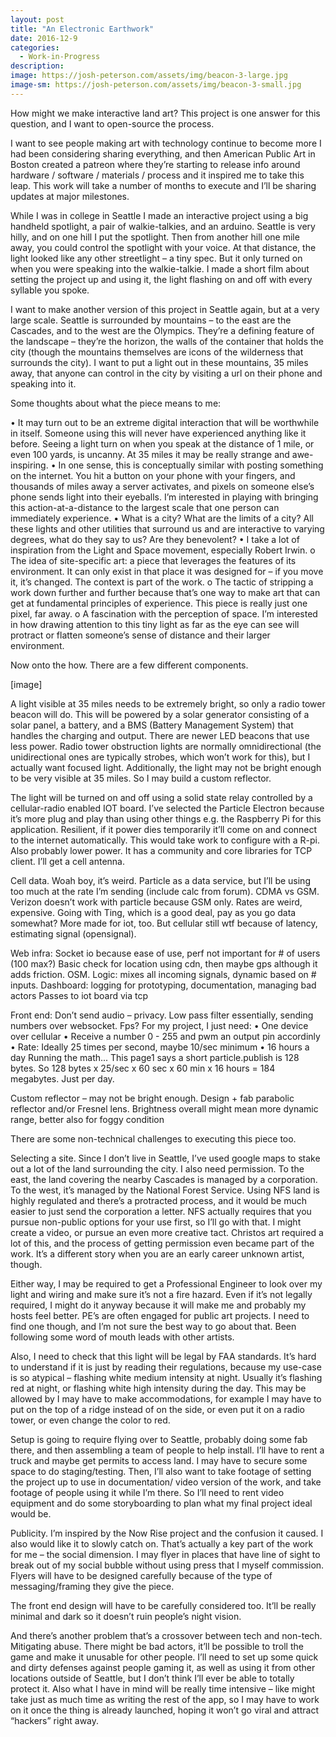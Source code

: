 ```yaml
---
layout: post
title: "An Electronic Earthwork"
date: 2016-12-9
categories:
  - Work-in-Progress
description: 
image: https://josh-peterson.com/assets/img/beacon-3-large.jpg
image-sm: https://josh-peterson.com/assets/img/beacon-3-small.jpg
---
```


How might we make interactive land art? This project is one answer for this question, and I want to open-source the process. 

I want to see people making art with technology continue to become more I had been considering sharing everything, and then American Public Art in Boston created a patreon where they’re starting to release info around hardware / software / materials / process and it inspired me to take this leap. This work will take a number of months to execute and I’ll be sharing updates at major milestones.



While I was in college in Seattle I made an interactive project using a big handheld spotlight, a pair of walkie-talkies, and an arduino. Seattle is very hilly, and on one hill I put the spotlight. Then from another hill one mile away, you could control the spotlight with your voice. At that distance, the light looked like any other streetlight – a tiny spec. But it only turned on when you were speaking into the walkie-talkie. I made a short film about setting the project up and using it, the light flashing on and off with every syllable you spoke.

I want to make another version of this project in Seattle again, but at a very large scale. Seattle is surrounded by mountains – to the east are the Cascades, and to the west are the Olympics. They’re a defining feature of the landscape – they’re the horizon, the walls of the container that holds the city (though the mountains themselves are icons of the wilderness that surrounds the city). I want to put a light out in these mountains, 35 miles away, that anyone can control in the city by visiting a url on their phone and speaking into it.












Some thoughts about what the piece means to me:


•	It may turn out to be an extreme digital interaction that will be worthwhile in itself. Someone using this will never have experienced anything like it before. Seeing a light turn on when you speak at the distance of 1 mile, or even 100 yards, is uncanny. At 35 miles it may be really strange and awe-inspiring.
•	In one sense, this is conceptually similar with posting something on the internet. You hit a button on your phone with your fingers, and thousands of miles away a server activates, and pixels on someone else’s phone sends light into their eyeballs. I’m interested in playing with bringing this action-at-a-distance to the largest scale that one person can immediately experience.
•	What is a city? What are the limits of a city? All these lights and other utilities that surround us and are interactive to varying degrees, what do they say to us? Are they benevolent?
•	I take a lot of inspiration from the Light and Space movement, especially Robert Irwin.
o	The idea of site-specific art: a piece that leverages the features of its environment. It can only exist in that place it was designed for – if you move it, it’s changed. The context is part of the work.
o	The tactic of stripping a work down further and further because that’s one way to make art that can get at fundamental principles of experience. This piece is really just one pixel, far away.
o	A fascination with the perception of space. I’m interested in how drawing attention to this tiny light as far as the eye can see will protract or flatten someone’s sense of distance and their larger environment.
















Now onto the how. There are a few different components.

[image]

A light visible at 35 miles needs to be extremely bright, so only a radio tower beacon will do. This will be powered by a solar generator consisting of a solar panel, a battery, and a BMS (Battery Management System) that handles the charging and output. There are newer LED beacons that use less power. Radio tower obstruction lights are normally omnidirectional (the unidirectional ones are typically strobes, which won’t work for this), but I actually want focused light. Additionally, the light may not be bright enough to be very visible at 35 miles. So I may build a custom reflector.

The light will be turned on and off using a solid state relay controlled by a cellular-radio enabled IOT board. I’ve selected the Particle Electron because it’s more plug and play than using other things e.g. the Raspberry Pi for this application. Resilient, if it power dies temporarily it’ll come on and connect to the internet automatically. This would take work to configure with a R-pi. Also probably lower power. It has a community and core libraries for TCP client. I’ll get a cell antenna.

Cell data. Woah boy, it’s weird. Particle as a data service, but I’ll be using too much at the rate I’m sending (include calc from forum). CDMA vs GSM. Verizon doesn’t work with particle because GSM only. Rates are weird, expensive. Going with Ting, which is a good deal, pay as you go data somewhat? More made for iot, too.
But cellular still wtf because of latency, estimating signal (opensignal). 

Web infra:
Socket io because ease of use, perf not important for # of users (100 max?)
Basic check for location using cdn, then maybe gps although it adds friction. OSM.
Logic: mixes all incoming signals, dynamic based on # inputs.
Dashboard: logging for prototyping, documentation, managing bad actors
Passes to iot board via tcp

Front end: 
Don’t send audio – privacy. Low pass filter essentially, sending numbers over websocket.
Fps?
For my project, I just need:
•	One device over cellular
•	Receive a number 0 - 255 and pwm an output pin accordinly
•	Rate: Ideally 25 times per second, maybe 10/sec minimum
•	16 hours a day
Running the math...
This page1 says a short particle.publish is 128 bytes. So 128 bytes x 25/sec x 60 sec x 60 min x 16 hours = 184 megabytes. Just per day.


Custom reflector – may not be bright enough. Design + fab parabolic reflector and/or Fresnel lens. Brightness overall might mean more dynamic range, better also for foggy condition



There are some non-technical challenges to executing this piece too.

Selecting a site. Since I don’t live in Seattle, I’ve used google maps to stake out a lot of the land surrounding the city. I also need permission. To the east, the land covering the nearby Cascades is managed by a corporation. To the west, it’s managed by the National Forest Service. Using NFS land is highly regulated and there’s a protracted process, and it would be much easier to just send the corporation a letter. NFS actually requires that you pursue non-public options for your use first, so I’ll go with that. I might create a video, or pursue an even more creative tact. Christos art required a lot of this, and the process of getting permission even became part of the work. It’s a different story when you are an early career unknown artist, though.

Either way, I may be required to get a Professional Engineer to look over my light and wiring and make sure it’s not a fire hazard. Even if it’s not legally required, I might do it anyway because it will make me and probably my hosts feel better. PE’s are often engaged for public art projects. I need to find one though, and I’m not sure the best way to go about that. Been following some word of mouth leads with other artists.

Also, I need to check that this light will be legal by FAA standards. It’s hard to understand if it is just by reading their regulations, because my use-case is so atypical – flashing white medium intensity at night. Usually it’s flashing red at night, or flashing white high intensity during the day. This may be allowed by I may have to make accommodations, for example I may have to put on the top of a ridge instead of on the side, or even put it on a radio tower, or even change the color to red.

Setup is going to require flying over to Seattle, probably doing some fab there, and then assembling a team of people to help install. I’ll have to rent a truck and maybe get permits to access land. I may have to secure some space to do staging/testing. Then, I’ll also want to take footage of setting the project up to use in documentation/ video version of the work, and take footage of people using it while I’m there. So I’ll need to rent video equipment and do some storyboarding to plan what my final project ideal would be.

Publicity. I’m inspired by the Now Rise project and the confusion it caused. I also would like it to slowly catch on. That’s actually a key part of the work for me – the social dimension. I may flyer in places that have line of sight to break out of my social bubble without using press that I myself commission. Flyers will have to be designed carefully because of the type of messaging/framing they give the piece. 

The front end design will have to be carefully considered too. It’ll be really minimal and dark so it doesn’t ruin people’s night vision.


And there’s another problem that’s a crossover between tech and non-tech. Mitigating abuse. There might be bad actors, it’ll be possible to troll the game and make it unusable for other people. I’ll need to set up some quick and dirty defenses against people gaming it, as well as using it from other locations outside of Seattle, but I don’t think I’ll ever be able to totally protect it. Also what I have in mind will be really time intensive – like might take just as much time as writing the rest of the app, so I may have to work on it once the thing is already launched, hoping it won’t go viral and attract “hackers” right away.
